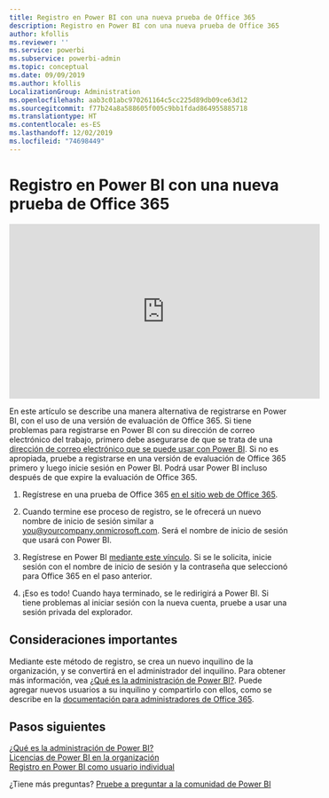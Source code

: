 ```yaml
---
title: Registro en Power BI con una nueva prueba de Office 365
description: Registro en Power BI con una nueva prueba de Office 365
author: kfollis
ms.reviewer: ''
ms.service: powerbi
ms.subservice: powerbi-admin
ms.topic: conceptual
ms.date: 09/09/2019
ms.author: kfollis
LocalizationGroup: Administration
ms.openlocfilehash: aab3c01abc970261164c5cc225d89db09ce63d12
ms.sourcegitcommit: f77b24a8a588605f005c9bb1fdad864955885718
ms.translationtype: HT
ms.contentlocale: es-ES
ms.lasthandoff: 12/02/2019
ms.locfileid: "74698449"
---
```

# <a name="signing-up-for-power-bi-with-a-new-office-365-trial"></a>Registro en Power BI con una nueva prueba de Office 365

<iframe width="560" height="315" src="https://www.youtube.com/embed/gbSuFST-Nx4?showinfo=0" frameborder="0" allowfullscreen></iframe>

En este artículo se describe una manera alternativa de registrarse en Power BI, con el uso de una versión de evaluación de Office 365. Si tiene problemas para registrarse en Power BI con su dirección de correo electrónico del trabajo, primero debe asegurarse de que se trata de una [dirección de correo electrónico que se puede usar con Power BI](service-self-service-signup-for-power-bi.md#supported-email-addresses). Si no es apropiada, pruebe a registrarse en una versión de evaluación de Office 365 primero y luego inicie sesión en Power BI. Podrá usar Power BI incluso después de que expire la evaluación de Office 365.

1. Regístrese en una prueba de Office 365 [en el sitio web de Office 365](https://go.microsoft.com/fwlink/p/?LinkID=403802).

1. Cuando termine ese proceso de registro, se le ofrecerá un nuevo nombre de inicio de sesión similar a you@yourcompany.onmicrosoft.com. Será el nombre de inicio de sesión que usará con Power BI.

1. Regístrese en Power BI [mediante este vínculo](https://app.powerbi.com/signupredirect?pbi_source=web). Si se le solicita, inicie sesión con el nombre de inicio de sesión y la contraseña que seleccionó para Office 365 en el paso anterior.

1. ¡Eso es todo! Cuando haya terminado, se le redirigirá a Power BI. Si tiene problemas al iniciar sesión con la nueva cuenta, pruebe a usar una sesión privada del explorador.

## <a name="important-considerations"></a>Consideraciones importantes

Mediante este método de registro, se crea un nuevo inquilino de la organización, y se convertirá en el administrador del inquilino. Para obtener más información, vea [¿Qué es la administración de Power BI?](service-admin-administering-power-bi-in-your-organization.md). Puede agregar nuevos usuarios a su inquilino y compartirlo con ellos, como se describe en la [documentación para administradores de Office 365](https://support.office.com/en-sg/article/Add-users-individually-to-Office-365---Admin-Help-1970f7d6-03b5-442f-b385-5880b9c256ec).

## <a name="next-steps"></a>Pasos siguientes

[¿Qué es la administración de Power BI?](service-admin-administering-power-bi-in-your-organization.md)  
[Licencias de Power BI en la organización](service-admin-licensing-organization.md)  
[Registro en Power BI como usuario individual](service-self-service-signup-for-power-bi.md)

¿Tiene más preguntas? [Pruebe a preguntar a la comunidad de Power BI](https://community.powerbi.com/)